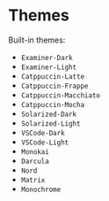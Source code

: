 # Themes

Built-in themes:
* `Examiner-Dark`
* `Examiner-Light`
* `Catppuccin-Latte`
* `Catppuccin-Frappe`
* `Catppuccin-Macchiato`
* `Catppuccin-Mocha`
* `Solarized-Dark`
* `Solarized-Light`
* `VSCode-Dark`
* `VSCode-Light`
* `Monokai`
* `Darcula`
* `Nord`
* `Matrix`
* `Monochrome`
